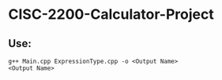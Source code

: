 # CISC-2200-Calculator-Project
## Use:
```
g++ Main.cpp ExpressionType.cpp -o <Output Name>
<Output Name>
```
